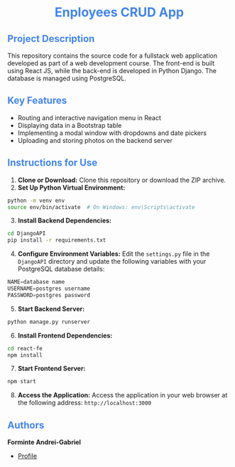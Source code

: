 <h1 align="center" style="color: #4285F4"> Enployees CRUD App </h1>

## <span style="color: #4285F4"> Project Description

This repository contains the source code for a fullstack web application developed as part of a web development course. The front-end is built using React JS, while the back-end is developed in Python Django. The database is managed using PostgreSQL.

## <span style="color: #4285F4"> Key Features

- Routing and interactive navigation menu in React
- Displaying data in a Bootstrap table
- Implementing a modal window with dropdowns and date pickers
- Uploading and storing photos on the backend server

## <span style="color: #4285F4"> Instructions for Use

1. **Clone or Download:** Clone this repository or download the ZIP archive.
2. **Set Up Python Virtual Environment:**
```bash
python -m venv env
source env/bin/activate  # On Windows: env\Scripts\activate
```
3. **Install Backend Dependencies:**
```bash
cd DjangoAPI
pip install -r requirements.txt
```
4. **Configure Environment Variables:** Edit the `settings.py` file in the `DjangoAPI` directory and update the following variables with your PostgreSQL database details:
```python
NAME=database name
USERNAME=postgres username
PASSWORD=postgres password
```
5. **Start Backend Server:**
```bash
python manage.py runserver
```
6. **Install Frontend Dependencies:**
```bash
cd react-fe
npm install
```
7. **Start Frontend Server:**
```bash
npm start
```
8. **Access the Application:** Access the application in your web browser at the following address: `http://localhost:3000`




## <span style="color: #4285F4"> Authors

**Forminte Andrei-Gabriel**

- [Profile](https://github.com/andrey100f)

